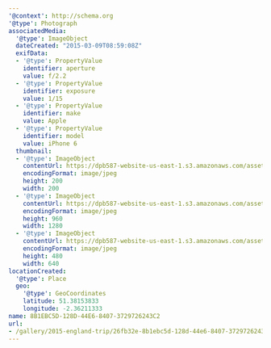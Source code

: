 ```yaml
---
'@context': http://schema.org
'@type': Photograph
associatedMedia:
  '@type': ImageObject
  dateCreated: "2015-03-09T08:59:08Z"
  exifData:
  - '@type': PropertyValue
    identifier: aperture
    value: f/2.2
  - '@type': PropertyValue
    identifier: exposure
    value: 1/15
  - '@type': PropertyValue
    identifier: make
    value: Apple
  - '@type': PropertyValue
    identifier: model
    value: iPhone 6
  thumbnail:
  - '@type': ImageObject
    contentUrl: https://dpb587-website-us-east-1.s3.amazonaws.com/asset/gallery/2015-england-trip/26fb32e-8b1ebc5d-128d-44e6-8407-3729726243c2~200x200.jpg
    encodingFormat: image/jpeg
    height: 200
    width: 200
  - '@type': ImageObject
    contentUrl: https://dpb587-website-us-east-1.s3.amazonaws.com/asset/gallery/2015-england-trip/26fb32e-8b1ebc5d-128d-44e6-8407-3729726243c2~1280.jpg
    encodingFormat: image/jpeg
    height: 960
    width: 1280
  - '@type': ImageObject
    contentUrl: https://dpb587-website-us-east-1.s3.amazonaws.com/asset/gallery/2015-england-trip/26fb32e-8b1ebc5d-128d-44e6-8407-3729726243c2~640w.jpg
    encodingFormat: image/jpeg
    height: 480
    width: 640
locationCreated:
  '@type': Place
  geo:
    '@type': GeoCoordinates
    latitude: 51.38153833
    longitude: -2.36211333
name: 8B1EBC5D-128D-44E6-8407-3729726243C2
url:
- /gallery/2015-england-trip/26fb32e-8b1ebc5d-128d-44e6-8407-3729726243c2.html
---
```

